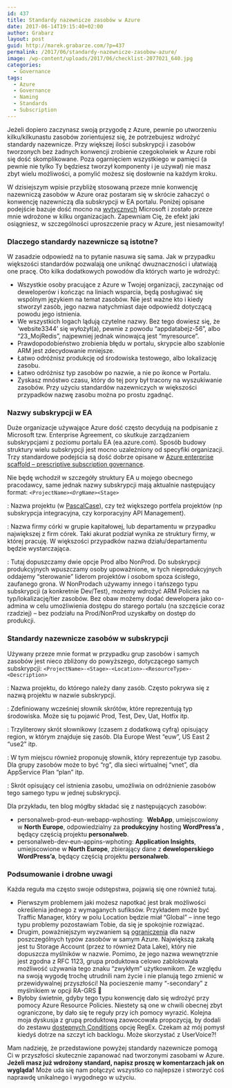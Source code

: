 ```yaml
---
id: 437
title: Standardy nazewnicze zasobów w Azure
date: 2017-06-14T19:15:40+02:00
author: Grabarz
layout: post
guid: http://marek.grabarze.com/?p=437
permalink: /2017/06/standardy-nazewnicze-zasobow-azure/
image: /wp-content/uploads/2017/06/checklist-2077021_640.jpg
categories:
  - Governance
tags:
  - Azure
  - Governance
  - Naming
  - Standards
  - Subscription
---
```

Jeżeli dopiero zaczynasz swoją przygodę z Azure, pewnie po utworzeniu kilku/kilkunastu zasobów zorientujesz się, że potrzebujesz wdrożyć standardy nazewnicze. Przy większej ilości subskrypcji i zasobów tworzonych bez żadnych konwencji zrobienie czegokolwiek w Azure robi się dość skomplikowane. Poza ogarnięciem wszystkiego w pamięci (a pewnie nie tylko Ty będziesz tworzył komponenty i je używał) nie masz zbyt wielu możliwości, a pomylić możesz się dosłownie na każdym kroku.

W dzisiejszym wpisie przybliżę stosowaną przeze mnie konwencję nazewniczą zasobów w Azure oraz postaram się w skrócie zahaczyć o konwencję nazewniczą dla subskrypcji w EA portalu. Poniżej opisane podejście bazuje dość mocno na <a href="https://docs.microsoft.com/en-us/azure/architecture/best-practices/naming-conventions" target="_blank" rel="noopener">wytycznych</a> Microsoft i zostało przeze mnie wdrożone w kilku organizacjach. Zapewniam Cię, że efekt jaki osiągniesz, w szczególności uproszczenie pracy w Azure, jest niesamowity!

### Dlaczego standardy nazewnicze są istotne?

W zasadzie odpowiedź na to pytanie nasuwa się sama. Jak w przypadku większości standardów pozwalają one uniknąć dwuznaczności i ułatwiają one pracę. Oto kilka dodatkowych powodów dla których warto je wdrożyć:

  * Wszystkie osoby pracujące z Azure w Twojej organizacji, zaczynając od deweloperów i kończąc na liniach wsparcia, będą posługiwać się wspólnym językiem na temat zasobów. Nie jest ważne kto i kiedy stworzył zasób, jego nazwa natychmiast daje odpowiedź dotyczącą powodu jego istnienia.
  * We wszystkich logach lądują czytelne nazwy. Bez tego dowiesz się, że &#8216;website3344&#8217; się wyłożył(a), pewnie z powodu &#8220;appdatabejz-56&#8221;, albo &#8220;23_MojRedis&#8221;, najpewniej jednak winowajcą jest &#8220;myresource&#8221;.
  * Prawdopodobieństwo zrobienia błędu w portalu, skrypcie albo szablonie ARM jest zdecydowanie mniejsze.
  * Łatwo odróżnisz produkcję od środowiska testowego, albo lokalizację zasobu.
  * Łatwo odróżnisz typ zasobów po nazwie, a nie po ikonce w Portalu.
  * Zyskasz mnóstwo czasu, który do tej pory był tracony na wyszukiwanie zasobów. Przy użyciu standardów nazewniczych w większości przypadków nazwę zasobu można po prostu zgadnąć.

### Nazwy subskrypcji w EA

Duże organizacje używające Azure dość często decydują na podpisanie z Microsoft tzw. Enterprise Agreement, co skutkuje zarządzaniem subskrypcjami z poziomu portalu EA (ea.azure.com). Sposób budowy struktury wielu subskrypcji jest mocno uzależniony od specyfiki organizacji. Trzy standardowe podejścia są dość dobrze opisane w <a href="https://docs.microsoft.com/en-us/azure/azure-resource-manager/resource-manager-subscription-governance#define-your-hierarchy" target="_blank" rel="noopener">Azure enterprise scaffold &#8211; prescriptive subscription governance</a>.

Nie będę wchodził w szczegóły struktury EA u mojego obecnego pracodawcy, same jednak nazwy subskrypcji mają aktualnie następujący format: <code class="EnlighterJSRAW" data-enlighter-language="null">&lt;ProjectName&gt;_&lt;OrgName&gt;_&lt;Stage&gt;</code>

<span style="text-decoration: underline;"><ProjectName></span>: Nazwa projektu (w <a href="https://pl.wikipedia.org/wiki/PascalCase" target="_blank" rel="noopener">PascalCase</a>), czy też większego portfela projektów (np subskrypcja integracyjna, czy korporacyjny API Management).

<span style="text-decoration: underline;"><OrgName></span>: Nazwa firmy córki w grupie kapitałowej, lub departamentu w przypadku największej z firm córek. Taki akurat podział wynika ze struktury firmy, w której pracuję. W większości przypadków nazwa działu/departamentu będzie wystarczająca.

<span style="text-decoration: underline;"><Stage></span>: Tutaj dopuszczamy dwie opcje Prod albo NonProd. Do subskrypcji produkcyjnych wpuszczamy osoby upoważnione, w tych nieprodukcyjnych oddajemy &#8220;sterowanie&#8221; liderom projektów i osobom spoza ścisłego, zaufanego grona. W NonProdach używamy innego i tańszego typu subskrypcji (a konkretnie Dev/Test), możemy wdrożyć ARM Policies na typ/lokalizację/tier zasobów. Bez obaw możemy dodać dewelopera jako co-admina w celu umożliwienia dostępu do starego portalu (na szczęście coraz rzadziej) &#8211; bez podziału na Prod/NonProd uzyskałby on dostęp do produkcji.

### Standardy nazewnicze zasobów w subskrypcji

Używany przeze mnie format w przypadku grup zasobów i samych zasobów jest nieco zbliżony do powyższego, dotyczącego samych subskrypcji: <code class="EnlighterJSRAW" data-enlighter-language="null">&lt;ProjectName&gt;-&lt;Stage&gt;-&lt;Location&gt;-&lt;ResourceType&gt;-&lt;Description&gt;</code>

<span style="text-decoration: underline;"><ProjectName></span>: Nazwa projektu, do którego należy dany zasób. Często pokrywa się z nazwą projektu w nazwie subskrypcji.

<span style="text-decoration: underline;"><Stage></span>: Zdefiniowany wcześniej słownik skrótów, które reprezentują typ środowiska. Może się tu pojawić Prod, Test, Dev, Uat, Hotfix itp.

<span style="text-decoration: underline;"><Location></span>: Trzyliterowy skrót słownikowy (czasem z dodatkową cyfrą) opisujący region, w którym znajduje się zasób. Dla Europe West &#8220;euw&#8221;, US East 2 &#8220;use2&#8221; itp.

<span style="text-decoration: underline;"><ResourceType></span>: W tym miejscu również proponuję słownik, który reprezentuje typ zasobu. Dla grupy zasobów może to być &#8220;rg&#8221;, dla sieci wirtualnej &#8220;vnet&#8221;, dla AppService Plan &#8220;plan&#8221; itp.

<span style="text-decoration: underline;"><Description></span>: Skrót opisujący cel istnienia zasobu, umożliwia on odróżnienie zasobów tego samego typu w jednej subskrypcji.

Dla przykładu, ten blog mógłby składać się z następujących zasobów:

  * personalweb-prod-eun-webapp-wphosting:  **WebApp**, umiejscowiony w **North Europe**, odpowiedzialny za **produkcyjny** hosting **WordPress&#8217;a** , będący częścią projektu **personalweb**.
  * personalweb-dev-eun-appins-wphoting: **Application Insights**, umiejscowione w **North Europe**, zbierający dane z **deweloperskiego WordPress&#8217;a**, będący częścią projektu **personalweb**.

### Podsumowanie i drobne uwagi

Każda reguła ma często swoje odstępstwa, pojawią się one również tutaj.

  * Pierwszym problemem jaki możesz napotkać jest brak możliwości określenia jednego z wymaganych sufiksów. Przykładem może być Traffic Manager, który w polu Location będzie miał &#8220;Global&#8221; &#8211; inne tego typu problemy pozostawiam Tobie, da się je spokojnie rozwiązać.
  * Drugim, poważniejszym wyzwaniem są <a href="https://docs.microsoft.com/en-us/azure/architecture/best-practices/naming-conventions#naming-rules-and-restrictions" target="_blank" rel="noopener">ograniczenia</a> dla nazw poszczególnych typów zasobów w samym Azure. Największą zakałą jest tu Storage Account (przez to również Data Lake), który nie dopuszcza myślników w nazwie. Pomimo, że jego nazwa wewnętrznie jest zgodna z RFC 1123, grupa produktowa celowo zablokowała możliwość używania tego znaku &#8220;zwykłym&#8221; użytkownikom. Ze względu na swoją wygodę trochę utrudnili nam życie i nie planują tego zmienić w przewidywalnej przyszłości! Na pocieszenie mamy &#8220;-secondary&#8221; z myślnikiem w opcji RA-GRS 🙂
  * Byłoby świetnie, gdyby tego typu konwencję dało się wdrożyć przy pomocy Azure Resource Policies. Niestety są one w chwili obecnej zbyt ograniczone, by dało się te reguły przy ich pomocy wyrazić. Kolejna moja dyskusja z grupą produktową zaowocowała propozycją, by dodali do zestawu <a href="https://docs.microsoft.com/en-us/azure/azure-resource-manager/resource-manager-policy#policy-rule" target="_blank" rel="noopener">dostępnych Conditions</a> opcję RegEx. Czekam aż mój pomysł kiedyś dotrze na szczyt ich backlogu. Może skorzystać z UserVoice?!

Mam nadzieję, że przedstawione powyżej standardy nazewnicze pomogą Ci w przyszłości skutecznie zapanować nad tworzonymi zasobami w Azure. **Jeżeli masz już wdrożony standard, napisz proszę w komentarzach jak on wygląda!** Może uda się nam połączyć wszystko co najlepsze i stworzyć coś naprawdę unikalnego i wygodnego w użyciu.
